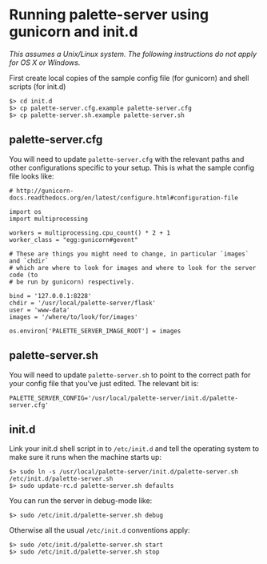 # Running palette-server using gunicorn and init.d

_This assumes a Unix/Linux system. The following instructions do not apply for OS X or Windows._

First create local copies of the sample config file (for gunicorn) and shell scripts (for init.d)

	$> cd init.d      
	$> cp palette-server.cfg.example palette-server.cfg
	$> cp palette-server.sh.example palette-server.sh

## palette-server.cfg
 
You will need to update `palette-server.cfg` with the relevant paths and other configurations specific to your setup. This is what the sample config file looks like:

	# http://gunicorn-docs.readthedocs.org/en/latest/configure.html#configuration-file

	import os
	import multiprocessing

	workers = multiprocessing.cpu_count() * 2 + 1
	worker_class = "egg:gunicorn#gevent"

	# These are things you might need to change, in particular `images` and `chdir`
	# which are where to look for images and where to look for the server code (to
	# be run by gunicorn) respectively.

	bind = '127.0.0.1:8228'
	chdir = '/usr/local/palette-server/flask'
	user = 'www-data'
	images = '/where/to/look/for/images'

	os.environ['PALETTE_SERVER_IMAGE_ROOT'] = images

## palette-server.sh

You will need to update `palette-server.sh` to point to the correct path for your config file that you've just edited. The relevant bit is:

	PALETTE_SERVER_CONFIG='/usr/local/palette-server/init.d/palette-server.cfg'

## init.d

Link your init.d shell script in to `/etc/init.d` and tell the operating system to make sure it runs when the machine starts up:

	$> sudo ln -s /usr/local/palette-server/init.d/palette-server.sh /etc/init.d/palette-server.sh
	$> sudo update-rc.d palette-server.sh defaults

You can run the server in debug-mode like:

	$> sudo /etc/init.d/palette-server.sh debug

Otherwise all the usual `/etc/init.d` conventions apply:

	$> sudo /etc/init.d/palette-server.sh start
	$> sudo /etc/init.d/palette-server.sh stop

